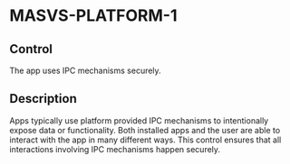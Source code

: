 # MASVS-PLATFORM-1

## Control

The app uses IPC mechanisms securely.

## Description

Apps typically use platform provided IPC mechanisms to intentionally expose data or functionality. Both installed apps and the user are able to interact with the app in many different ways. This control ensures that all interactions involving IPC mechanisms happen securely.
